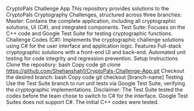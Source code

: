 CryptoPals Challenge App
This repository provides solutions to the CryptoPals Cryptography Challenges, structured across three branches:
Master: Contains the complete application, including all cryptographic solutions, UI (C#), and integrated components.
Test Suite: Focuses on the C++ code and Google Test Suite for testing cryptographic functions.
Challenge Codes (C#): Implements the cryptographic challenge solutions using C# for the user interface and application logic.
Features
Full-stack cryptographic solutions with a front-end UI and back-end.
Automated unit testing for code integrity and regression prevention.
Setup Instructions
Clone the repository:
bash
Copy code
git clone https://github.com/Shehanshah1/CryptoPals-Challenge-App.git
Checkout the desired branch:
bash
Copy code
git checkout [branch-name]
Testing
Use the Test Suite branch to run unit tests via Google Test Suite, verifying the cryptographic implementations.
Disclaimer: The Test Suite tested the codes before the team chose to switch to C# for the interface. Google Test Suites does not support C#. The initial C++ codes were tested. 
